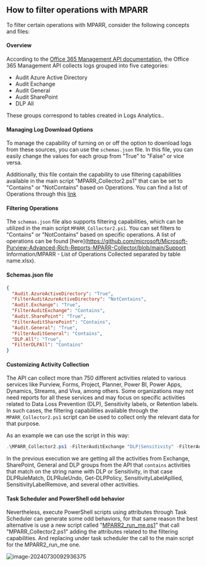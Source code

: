 ## How to filter operations with MPARR

To filter certain operations with MPARR, consider the following concepts and files:

#### Overview

According to the [Office 365 Management API documentation](https://learn.microsoft.com/en-us/office/office-365-management-api/office-365-management-activity-api-reference#working-with-the-office-365-management-activity-api), the Office 365 Management API collects logs grouped into five categories:

- Audit Azure Active Directory
- Audit Exchange
- Audit General
- Audit SharePoint
- DLP All

These groups correspond to tables created in Logs Analytics..

#### Managing Log Download Options

To manage the capability of turning on or off the option to download logs from these sources, you can use the `schemas.json` file. In this file, you can easily change the values for each group from "True" to "False" or vice versa.

Additionally, this file contain the capability to use filtering capabilities available in the main script "MPARR_Collector2.ps1" that can be set to "Contains" or "NotContains" based on Operations. You can find a list of Operations through this [link](https://github.com/microsoft/Microsoft-Purview-Advanced-Rich-Reports-MPARR-Collector/blob/main/Support%20Information/MPARR%20-%20List%20of%20Operations%20Collected%20separated%20by%20table%20name.xlsx)

#### Filtering Operations

The `schemas.json` file also supports filtering capabilities, which can be utilized in the main script `MPARR_Collector2.ps1`. You can set filters to "Contains" or "NotContains" based on specific operations. A list of operations can be found [here](https://github.com/microsoft/Microsoft-Purview-Advanced-Rich-Reports-MPARR-Collector/blob/main/Support Information/MPARR - List of Operations Collected separated by table name.xlsx).

#### Schemas.json file

```json
{
  "Audit.AzureActiveDirectory": "True",
  "FilterAuditAzureActiveDirectory": "NotContains",
  "Audit.Exchange": "True",
  "FilterAuditExchange": "Contains",
  "Audit.SharePoint": "True",
  "FilterAuditSharePoint": "Contains",
  "Audit.General": "True",
  "FilterAuditGeneral": "Contains",
  "DLP.All": "True",
  "FilterDLPAll": "Contains"
}
```

#### Customizing Activity Collection

The API can collect more than 750 different activities related to various services like Purview, Forms, Project, Planner, Power BI, Power Apps, Dynamics, Streams, and Viva, among others. Some organizations may not need reports for all these services and may focus on specific activities related to Data Loss Prevention (DLP), Sensitivity labels, or Retention labels. In such cases, the filtering capabilities available through the `MPARR_Collector2.ps1` script can be used to collect only the relevant data for that purpose.

As an example we can use the script in this way:

```powershell
.\MPARR_Collector2.ps1 -FilterAuditExchange "DLP|Sensitivity" -FilterAuditSharePoint "DLP|Sensitivity" -FilterAuditGeneral "DLP|Sensitivity" -FilterDLPAll "DLP|Sensitivity"
```

In the previous execution we are getting all the activities from Exchange, SharePoint, General and DLP groups from the API that `contains` activities that match on the string name with DLP or Sensitivity, in that case DLPRuleMatch, DLPRuleUndo, Get-DLPPolicy, SensitivityLabelApllied, SensitivityLabelRemove, and several other activities.

#### Task Scheduler and PowerShell odd behavior

Nevertheless, execute PowerShell scripts using attributes through Task Scheduler can generate some odd behaviors, for that same reason the best alternative is use a new script called "[MPARR2_run_me.ps1](https://github.com/microsoft/Microsoft-Purview-Advanced-Rich-Reports-MPARR-Collector/blob/main/MPARR2/MPARR2_run_me.ps1)" that call "MPARR_Collector2.ps1" adding the attributes related to the filtering capabilities. And replacing under task scheduler the call to the main script for the MPARR2_run_me one. 

![image-20240730092936375](./../../../../../AppData/Roaming/Typora/typora-user-images/image-20240730092936375.png)
